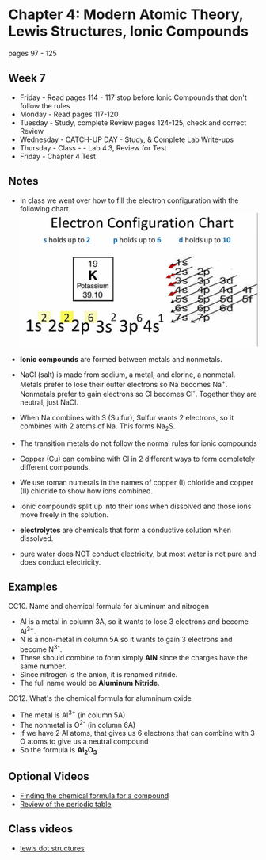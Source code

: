 # Chapter 4:  Modern Atomic Theory, Lewis Structures, Ionic Compounds

pages 97 - 125

## Week 7
- Friday - Read pages 114 - 117 stop before Ionic Compounds that don't follow the rules
- Monday - Read pages 117-120
- Tuesday - Study, complete Review pages 124-125, check and correct Review
- Wednesday - CATCH-UP DAY - Study, & Complete Lab Write-ups
- Thursday - Class - - Lab 4.3, Review for Test
- Friday - Chapter 4 Test

## Notes

- In class we went over how to fill the electron configuration with the following chart
![K_electron_config.jpg](K_electron_config.jpg)

- **Ionic compounds** are formed between metals and nonmetals.
- NaCl (salt) is made from sodium, a metal, and clorine, a nonmetal. Metals prefer to lose their outter electrons so Na becomes Na<sup>+</sup>. Nonmetals prefer to gain electrons so Cl becomes Cl<sup>-</sup>. Together they are neutral, just NaCl.
- When Na combines with S (Sulfur), Sulfur wants 2 electrons, so it combines with 2 atoms of Na. This forms Na<sub>2</sub>S.
- The transition metals do not follow the normal rules for ionic compounds
- Copper (Cu) can combine with Cl in 2 different ways to form completely different compounds. 
- We use roman numerals in the names of copper (I) chloride and copper (II) chloride to show how ions combined.
- Ionic compounds split up into their ions when dissolved and those ions move freely in the solution.
- **electrolytes** are chemicals that form a conductive solution when dissolved.
- pure water does NOT conduct electricity, but most water is not pure and does conduct electricity.

## Examples

CC10. Name and chemical formula for aluminum and nitrogen
- Al is a metal in column 3A, so it wants to lose 3 electrons and become Al<sup>3+</sup>.
- N is a non-metal in column 5A so it wants to gain 3 electrons and become N<sup>3-</sup>.
- These should combine to form simply **AlN** since the charges have the same number.
- Since nitrogen is the anion, it is renamed nitride.
- The full name would be **Aluminum Nitride**.

CC12. What's the chemical formula for alumninum oxide
- The metal is Al<sup>3+</sup> (in column 5A)
- The nonmetal is O<sup>2-</sup> (in column 6A)
- If we have 2 Al atoms, that gives us 6 electrons that can combine with 3 O atoms to give us a neutral compound
- So the formula is **Al<sub>2</sub>O<sub>3</sub>**

## Optional Videos

- [Finding the chemical formula for a compound](https://youtu.be/vscoYh6m46M)
- [Review of the periodic table](https://youtu.be/Zg6KeXsDVwY)

## Class videos

- [lewis dot structures](https://youtu.be/ulyopnxjAZ8)
